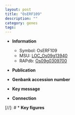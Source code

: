 ```yaml
---
layout: post
title: "OsERF109"
description: ""
category: genes
tags: 
---
```


* **Information**  
    + Symbol: OsERF109  
    + MSU: [LOC_Os09g13940](http://rice.uga.edu/cgi-bin/ORF_infopage.cgi?orf=LOC_Os09g13940)  
    + RAPdb: [Os09g0309700](http://rapdb.dna.affrc.go.jp/viewer/gbrowse_details/irgsp1?name=Os09g0309700)  

* **Publication**  

* **Genbank accession number**  

* **Key message**  

* **Connection**  

[//]: # * **Key figures**  


